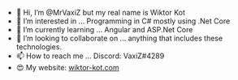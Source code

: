 - 👋 Hi, I’m @MrVaxiZ but my real name is Wiktor Kot 
- 👀 I’m interested in ... Programming in C# mostly using .Net Core 
- 🌱 I’m currently learning ... Angular and ASP.Net Core  
- 💞️ I’m looking to collaborate on ... anything that includes these technologies.
- 📫 How to reach me ... Discord: VaxiZ#4289
- :heart_eyes: My website: [wiktor-kot.com](https://wiktor-kot.com/) 
